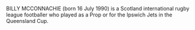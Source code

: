 BILLY MCCONNACHIE (born 16 July 1990) is a Scotland international rugby league footballer who played as a Prop or for the Ipswich Jets in the Queensland Cup.

